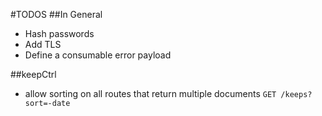 #TODOS
##In General
- Hash passwords
- Add TLS
- Define a consumable error payload

##keepCtrl
- allow sorting on all routes that return multiple documents `GET /keeps?sort=-date`